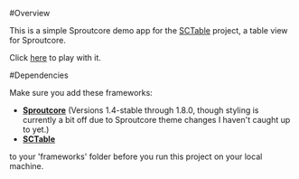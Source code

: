 #Overview

This is a simple Sproutcore demo app for the [SCTable](http://www.github.com/jslewis/sctable) project, a table view for Sproutcore.

Click [here](http://sctable-demo.strobeapp.com) to play with it.

#Dependencies

Make sure you add these frameworks:

  * [__Sproutcore__](http://www.github.com/sproutcore/sproutcore) (Versions 1.4-stable through 1.8.0, though styling is currently a bit off due to Sproutcore theme changes I haven't caught up to yet.)
  * [__SCTable__](http://www.github.com/jslewis/sctable)

to your 'frameworks' folder before you run this project on your local machine.

